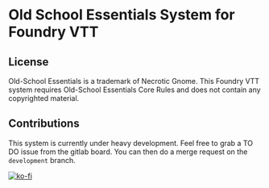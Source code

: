 # Old School Essentials System for Foundry VTT

## License
Old-School Essentials is a trademark of Necrotic Gnome. 
This Foundry VTT system requires Old-School Essentials Core Rules and does not contain any copyrighted material.

## Contributions
This system is currently under heavy development.
Feel free to grab a TO DO issue from the gitlab board. You can then do a merge request on the `development` branch.

[![ko-fi](https://www.ko-fi.com/img/githubbutton_sm.svg)](https://ko-fi.com/H2H21WMKA)